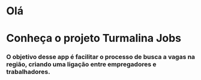 # Olá

# Conheça o projeto Turmalina Jobs

### O objetivo desse app é facilitar o processo de busca a vagas na região, criando uma ligação entre empregadores e trabalhadores.

